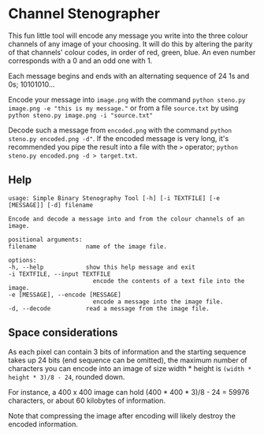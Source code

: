 # Channel Stenographer
This fun little tool will encode any message you write into the three
colour channels of any image of your choosing. It will do this by altering the
parity of that channels' colour codes, in order of red, green, blue. An even number corresponds with a 0 and an odd one with 1.

Each message begins and ends with an alternating sequence of 24 1s and 0s; 10101010...

Encode your message into `image.png` with the command `python steno.py image.png -e "this is my message."` or from a file `source.txt` by using `python steno.py image.png -i "source.txt"`

Decode such a message from `encoded.png` with the command `python steno.py encoded.png -d"`. If the encoded message is very long, it's recommended you pipe the result into a file with the `>` operator; `python steno.py encoded.png -d > target.txt`.

## Help
    usage: Simple Binary Stenography Tool [-h] [-i TEXTFILE] [-e [MESSAGE]] [-d] filename

    Encode and decode a message into and from the colour channels of an image.

    positional arguments:
    filename              name of the image file.

    options:
    -h, --help            show this help message and exit
    -i TEXTFILE, --input TEXTFILE
                            encode the contents of a text file into the image.
    -e [MESSAGE], --encode [MESSAGE]
                            encode a message into the image file.
    -d, --decode          read a message from the image file.

## Space considerations
As each pixel can contain 3 bits of information and the starting sequence takes up 24 bits (end sequence can be omitted), the maximum number of characters you can encode into an image of size width * height is `(width * height * 3)/8 - 24`, rounded down.

For instance, a 400 x 400 image can hold (400 * 400 * 3)/8 - 24 = 59976 characters, or about 60 kilobytes of information.

Note that compressing the image after encoding will likely destroy the encoded information.